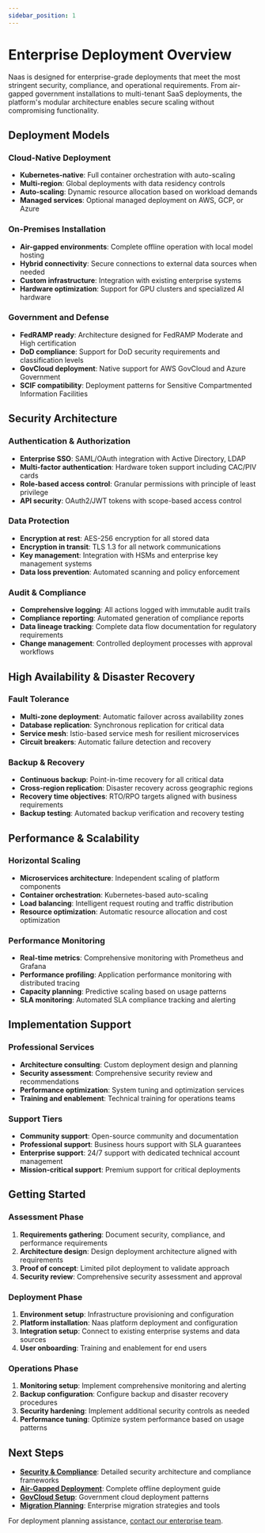 ```yaml
---
sidebar_position: 1
---
```


# Enterprise Deployment Overview

Naas is designed for enterprise-grade deployments that meet the most stringent security, compliance, and operational requirements. From air-gapped government installations to multi-tenant SaaS deployments, the platform's modular architecture enables secure scaling without compromising functionality.

## Deployment Models

### Cloud-Native Deployment
- **Kubernetes-native**: Full container orchestration with auto-scaling
- **Multi-region**: Global deployments with data residency controls
- **Auto-scaling**: Dynamic resource allocation based on workload demands
- **Managed services**: Optional managed deployment on AWS, GCP, or Azure

### On-Premises Installation
- **Air-gapped environments**: Complete offline operation with local model hosting
- **Hybrid connectivity**: Secure connections to external data sources when needed
- **Custom infrastructure**: Integration with existing enterprise systems
- **Hardware optimization**: Support for GPU clusters and specialized AI hardware

### Government and Defense
- **FedRAMP ready**: Architecture designed for FedRAMP Moderate and High certification
- **DoD compliance**: Support for DoD security requirements and classification levels
- **GovCloud deployment**: Native support for AWS GovCloud and Azure Government
- **SCIF compatibility**: Deployment patterns for Sensitive Compartmented Information Facilities

## Security Architecture

### Authentication & Authorization
- **Enterprise SSO**: SAML/OAuth integration with Active Directory, LDAP
- **Multi-factor authentication**: Hardware token support including CAC/PIV cards
- **Role-based access control**: Granular permissions with principle of least privilege
- **API security**: OAuth2/JWT tokens with scope-based access control

### Data Protection
- **Encryption at rest**: AES-256 encryption for all stored data
- **Encryption in transit**: TLS 1.3 for all network communications
- **Key management**: Integration with HSMs and enterprise key management systems
- **Data loss prevention**: Automated scanning and policy enforcement

### Audit & Compliance
- **Comprehensive logging**: All actions logged with immutable audit trails
- **Compliance reporting**: Automated generation of compliance reports
- **Data lineage tracking**: Complete data flow documentation for regulatory requirements
- **Change management**: Controlled deployment processes with approval workflows

## High Availability & Disaster Recovery

### Fault Tolerance
- **Multi-zone deployment**: Automatic failover across availability zones
- **Database replication**: Synchronous replication for critical data
- **Service mesh**: Istio-based service mesh for resilient microservices
- **Circuit breakers**: Automatic failure detection and recovery

### Backup & Recovery
- **Continuous backup**: Point-in-time recovery for all critical data
- **Cross-region replication**: Disaster recovery across geographic regions
- **Recovery time objectives**: RTO/RPO targets aligned with business requirements
- **Backup testing**: Automated backup verification and recovery testing

## Performance & Scalability

### Horizontal Scaling
- **Microservices architecture**: Independent scaling of platform components
- **Container orchestration**: Kubernetes-based auto-scaling
- **Load balancing**: Intelligent request routing and traffic distribution
- **Resource optimization**: Automatic resource allocation and cost optimization

### Performance Monitoring
- **Real-time metrics**: Comprehensive monitoring with Prometheus and Grafana
- **Performance profiling**: Application performance monitoring with distributed tracing
- **Capacity planning**: Predictive scaling based on usage patterns
- **SLA monitoring**: Automated SLA compliance tracking and alerting

## Implementation Support

### Professional Services
- **Architecture consulting**: Custom deployment design and planning
- **Security assessment**: Comprehensive security review and recommendations
- **Performance optimization**: System tuning and optimization services
- **Training and enablement**: Technical training for operations teams

### Support Tiers
- **Community support**: Open-source community and documentation
- **Professional support**: Business hours support with SLA guarantees
- **Enterprise support**: 24/7 support with dedicated technical account management
- **Mission-critical support**: Premium support for critical deployments

## Getting Started

### Assessment Phase
1. **Requirements gathering**: Document security, compliance, and performance requirements
2. **Architecture design**: Design deployment architecture aligned with requirements
3. **Proof of concept**: Limited pilot deployment to validate approach
4. **Security review**: Comprehensive security assessment and approval

### Deployment Phase
1. **Environment setup**: Infrastructure provisioning and configuration
2. **Platform installation**: Naas platform deployment and configuration
3. **Integration setup**: Connect to existing enterprise systems and data sources
4. **User onboarding**: Training and enablement for end users

### Operations Phase
1. **Monitoring setup**: Implement comprehensive monitoring and alerting
2. **Backup configuration**: Configure backup and disaster recovery procedures
3. **Security hardening**: Implement additional security controls as needed
4. **Performance tuning**: Optimize system performance based on usage patterns

## Next Steps

- **[Security & Compliance](./security-compliance)**: Detailed security architecture and compliance frameworks
- **[Air-Gapped Deployment](./air-gapped)**: Complete offline deployment guide
- **[GovCloud Setup](./govcloud)**: Government cloud deployment patterns
- **[Migration Planning](./migration)**: Enterprise migration strategies and tools

For deployment planning assistance, [contact our enterprise team](https://naas.ai/enterprise).
